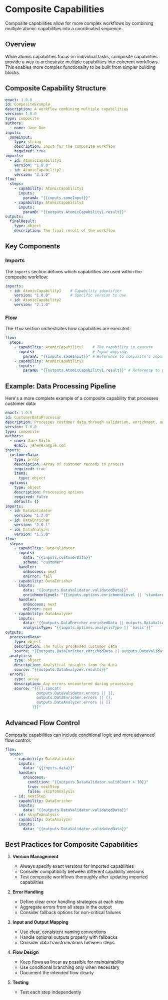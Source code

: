 # Composite Capabilities

Composite capabilities allow for more complex workflows by combining multiple atomic capabilities into a coordinated sequence.

## Overview

While atomic capabilities focus on individual tasks, composite capabilities provide a way to orchestrate multiple capabilities into coherent workflows. This enables more complex functionality to be built from simpler building blocks.

## Composite Capability Structure

```yaml
enact: 1.0.0
id: CompositeExample
description: A workflow combining multiple capabilities
version: 1.0.0
type: composite
authors:
  - name: Jane Doe
inputs:
  someInput:
    type: string
    description: Input for the composite workflow
    required: true
imports:
  - id: AtomicCapability1
    version: "1.0.0"
  - id: AtomicCapability2
    version: "2.1.0"
flow:
  steps:
    - capability: AtomicCapability1
      inputs:
        paramA: "{{inputs.someInput}}"
    - capability: AtomicCapability2
      inputs:
        paramB: "{{outputs.AtomicCapability1.result}}"
outputs:
  finalResult:
    type: object
    description: The final result of the workflow
```

## Key Components

### Imports

The `imports` section defines which capabilities are used within the composite workflow:

```yaml
imports:
  - id: AtomicCapability1    # Capability identifier
    version: "1.0.0"         # Specific version to use
  - id: AtomicCapability2
    version: "2.1.0"
```

### Flow

The `flow` section orchestrates how capabilities are executed:

```yaml
flow:
  steps:
    - capability: AtomicCapability1    # The capability to execute
      inputs:                          # Input mappings
        paramA: "{{inputs.someInput}}" # Reference to composite's inputs
    - capability: AtomicCapability2
      inputs:
        paramB: "{{outputs.AtomicCapability1.result}}" # Reference to previous step's output
```

## Example: Data Processing Pipeline

Here's a more complete example of a composite capability that processes customer data:

```yaml
enact: 1.0.0
id: CustomerDataProcessor
description: Processes customer data through validation, enrichment, and analytics
version: 1.0.0
type: composite
authors:
  - name: Jane Smith
    email: jane@example.com
inputs:
  customerData:
    type: array
    description: Array of customer records to process
    required: true
    items:
      type: object
  options:
    type: object
    description: Processing options
    required: false
    default: {}
imports:
  - id: DataValidator
    version: "1.2.0"
  - id: DataEnricher
    version: "2.0.1"
  - id: DataAnalyzer
    version: "1.5.0"
flow:
  steps:
    - capability: DataValidator
      inputs:
        data: "{{inputs.customerData}}"
        schema: "customer"
      handler:
        onSuccess: next
        onError: fail
    - capability: DataEnricher
      inputs:
        data: "{{outputs.DataValidator.validatedData}}"
        enrichmentLevel: "{{inputs.options.enrichmentLevel || 'standard'}}"
      handler:
        onSuccess: next
        onError: next
    - capability: DataAnalyzer
      inputs:
        data: "{{outputs.DataEnricher.enrichedData || outputs.DataValidator.validatedData}}"
        analysisType: "{{inputs.options.analysisType || 'basic'}}"
outputs:
  processedData:
    type: object
    description: The fully processed customer data
    source: "{{outputs.DataEnricher.enrichedData || outputs.DataValidator.validatedData}}"
  analytics:
    type: object
    description: Analytical insights from the data
    source: "{{outputs.DataAnalyzer.results}}"
  errors:
    type: array
    description: Any errors encountered during processing
    source: "{{[].concat(
              outputs.DataValidator.errors || [],
              outputs.DataEnricher.errors || [],
              outputs.DataAnalyzer.errors || []
            )}}"
```

## Advanced Flow Control

Composite capabilities can include conditional logic and more advanced flow control:

```yaml
flow:
  steps:
    - capability: DataValidator
      inputs:
        data: "{{inputs.data}}"
      handler:
        onSuccess:
          condition: "{{outputs.DataValidator.validCount > 10}}"
          true: nextStep
          false: skipToAnalysis
    - id: nextStep
      capability: DataEnricher
      inputs:
        data: "{{outputs.DataValidator.validatedData}}"
    - id: skipToAnalysis
      capability: DataAnalyzer
      inputs:
        data: "{{outputs.DataValidator.validatedData}}"
```

## Best Practices for Composite Capabilities

1. **Version Management**
   - Always specify exact versions for imported capabilities
   - Consider compatibility between different capability versions
   - Test composite workflows thoroughly after updating imported capabilities

2. **Error Handling**
   - Define clear error handling strategies at each step
   - Aggregate errors from all steps in the output
   - Consider fallback options for non-critical failures

3. **Input and Output Mapping**
   - Use clear, consistent naming conventions
   - Handle optional outputs properly with fallbacks
   - Consider data transformations between steps

4. **Flow Design**
   - Keep flows as linear as possible for maintainability
   - Use conditional branching only when necessary
   - Document the intended flow clearly

5. **Testing**
   - Test each step independently